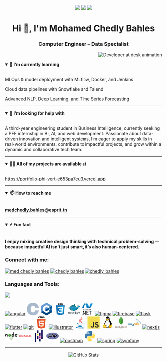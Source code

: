 <!-- ====== HEADER / BADGES ====== -->
<div align="center">
  
  <!-- Badges (optionnels) -->
  <img src="https://komarev.com/ghpvc/?username=chedly07&label=Profile%20views&style=for-the-badge" />
  <img src="https://img.shields.io/badge/Business%20Intelligence-Engineer-0A66C2?style=for-the-badge" />
  <img src="https://img.shields.io/badge/AI%20%26%20ML-Enthusiast-8A2BE2?style=for-the-badge" />

</div>

<!-- ====== TITLE ====== -->
<h1 align="center">Hi 👋, I'm Mohamed Chedly Bahles</h1>
<h3 align="center">Computer Engineer – Data Specialist</h3>

<!-- ====== HERO ILLUSTRATION (OPTIONNEL) ====== -->
<p align="right">
  <img src="https://cdn.dribbble.com/users/1162077/screenshots/5403918/focus-animation.gif" width="360" alt="Developer at desk animation">
</p>

<!-- ====== CONTENT CARD ====== -->
<div align="left">

<!-- Section: Learning -->
<details open>
  <summary><b>🌱 I’m currently learning</b></summary>
  <br>

  MLOps & model deployment with MLflow, Docker, and Jenkins

  Cloud data pipelines with Snowflake and Talend

  Advanced NLP, Deep Learning, and Time Series Forecasting
</details>

<hr/>

<!-- Section: Looking for help -->
<details open>
  <summary><b>🤝 I’m looking for help with</b></summary>
  <br>

A third-year engineering student in Business Intelligence, currently seeking a PFE internship in BI, AI, and web development.
Passionate about data-driven innovation and intelligent systems, I’m eager to apply my skills in real-world environments, contribute to impactful projects, and grow within a dynamic and collaborative tech team.
</details>

<hr/>

<!-- Section: Projects -->
<details open>
  <summary><b>👨‍💻 All of my projects are available at</b></summary>
  <br>
  
  <a href="https://portfolio-phi-vert-e653pa7eu3.vercel.app">https://portfolio-phi-vert-e653pa7eu3.vercel.app</a>
</details>

<hr/>

<!-- Section: Contact -->
<details open>
  <summary><b>📫 How to reach me</b></summary>
  <br>
  
  <b>medchedly.bahles@esprit.tn</b>
</details>

<hr/>

<!-- Section: Fun fact -->
<details open>
  <summary><b>⚡ Fun fact</b></summary>
  <br>

  <b>I enjoy mixing 
    <b>creative design thinking</b> with <b>technical problem-solving</b> — because impactful AI isn’t just smart, it’s also <b>human-centered</b>.</b>
</details>

</div>

<!-- ====== SOCIAL ====== -->
<h3 align="left">Connect with me:</h3>
<p align="left">
<a href="https://linkedin.com/in/med chedly bahles" target="blank"><img align="center" src="https://raw.githubusercontent.com/rahuldkjain/github-profile-readme-generator/master/src/images/icons/Social/linked-in-alt.svg" alt="med chedly bahles" height="30" width="40" /></a>
<a href="https://fb.com/chedly bahles" target="blank"><img align="center" src="https://raw.githubusercontent.com/rahuldkjain/github-profile-readme-generator/master/src/images/icons/Social/facebook.svg" alt="chedly bahles" height="30" width="40" /></a>
<a href="https://instagram.com/chedly_bahles" target="blank"><img align="center" src="https://raw.githubusercontent.com/rahuldkjain/github-profile-readme-generator/master/src/images/icons/Social/instagram.svg" alt="chedly_bahles" height="30" width="40" /></a>
</p>

<!-- ====== TECH STACK ====== -->
<h3 align="left">Languages and Tools:</h3>

<!-- Bandeau doux -->
<p>
  <img src="https://img.shields.io/badge/Stack-Overview-222?style=for-the-badge" />
</p>

<!-- Grille d'icônes (contenu inchangé) -->
<p align="left">
  <a href="https://angular.io" target="_blank" rel="noreferrer"><img src="https://angular.io/assets/images/logos/angular/angular.svg" alt="angular" width="40" height="40"/></a>
  <a href="https://www.cprogramming.com/" target="_blank" rel="noreferrer"><img src="https://raw.githubusercontent.com/devicons/devicon/master/icons/c/c-original.svg" alt="c" width="40" height="40"/></a>
  <a href="https://www.w3schools.com/cpp/" target="_blank" rel="noreferrer"><img src="https://raw.githubusercontent.com/devicons/devicon/master/icons/cplusplus/cplusplus-original.svg" alt="cplusplus" width="40" height="40"/></a>
  <a href="https://www.w3schools.com/css/" target="_blank" rel="noreferrer"><img src="https://raw.githubusercontent.com/devicons/devicon/master/icons/css3/css3-original-wordmark.svg" alt="css3" width="40" height="40"/></a>
  <a href="https://www.docker.com/" target="_blank" rel="noreferrer"><img src="https://raw.githubusercontent.com/devicons/devicon/master/icons/docker/docker-original-wordmark.svg" alt="docker" width="40" height="40"/></a>
  <a href="https://dotnet.microsoft.com/" target="_blank" rel="noreferrer"><img src="https://raw.githubusercontent.com/devicons/devicon/master/icons/dot-net/dot-net-original-wordmark.svg" alt="dotnet" width="40" height="40"/></a>
  <a href="https://www.figma.com/" target="_blank" rel="noreferrer"><img src="https://www.vectorlogo.zone/logos/figma/figma-icon.svg" alt="figma" width="40" height="40"/></a>
  <a href="https://firebase.google.com/" target="_blank" rel="noreferrer"><img src="https://www.vectorlogo.zone/logos/firebase/firebase-icon.svg" alt="firebase" width="40" height="40"/></a>
  <a href="https://flask.palletsprojects.com/" target="_blank" rel="noreferrer"><img src="https://www.vectorlogo.zone/logos/pocoo_flask/pocoo_flask-icon.svg" alt="flask" width="40" height="40"/></a>
  <a href="https://flutter.dev" target="_blank" rel="noreferrer"><img src="https://www.vectorlogo.zone/logos/flutterio/flutterio-icon.svg" alt="flutter" width="40" height="40"/></a>
  <a href="https://git-scm.com/" target="_blank" rel="noreferrer"><img src="https://www.vectorlogo.zone/logos/git-scm/git-scm-icon.svg" alt="git" width="40" height="40"/></a>
  <a href="https://www.w3.org/html/" target="_blank" rel="noreferrer"><img src="https://raw.githubusercontent.com/devicons/devicon/master/icons/html5/html5-original-wordmark.svg" alt="html5" width="40" height="40"/></a>
  <a href="https://www.adobe.com/in/products/illustrator.html" target="_blank" rel="noreferrer"><img src="https://www.vectorlogo.zone/logos/adobe_illustrator/adobe_illustrator-icon.svg" alt="illustrator" width="40" height="40"/></a>
  <a href="https://www.java.com" target="_blank" rel="noreferrer"><img src="https://raw.githubusercontent.com/devicons/devicon/master/icons/java/java-original.svg" alt="java" width="40" height="40"/></a>
  <a href="https://developer.mozilla.org/en-US/docs/Web/JavaScript" target="_blank" rel="noreferrer"><img src="https://raw.githubusercontent.com/devicons/devicon/master/icons/javascript/javascript-original.svg" alt="javascript" width="40" height="40"/></a>
  <a href="https://www.linux.org/" target="_blank" rel="noreferrer"><img src="https://raw.githubusercontent.com/devicons/devicon/master/icons/linux/linux-original.svg" alt="linux" width="40" height="40"/></a>
  <a href="https://www.mongodb.com/" target="_blank" rel="noreferrer"><img src="https://raw.githubusercontent.com/devicons/devicon/master/icons/mongodb/mongodb-original-wordmark.svg" alt="mongodb" width="40" height="40"/></a>
  <a href="https://www.mysql.com/" target="_blank" rel="noreferrer"><img src="https://raw.githubusercontent.com/devicons/devicon/master/icons/mysql/mysql-original-wordmark.svg" alt="mysql" width="40" height="40"/></a>
  <a href="https://nextjs.org/" target="_blank" rel="noreferrer"><img src="https://cdn.worldvectorlogo.com/logos/nextjs-2.svg" alt="nextjs" width="40" height="40"/></a>
  <a href="https://nodejs.org" target="_blank" rel="noreferrer"><img src="https://raw.githubusercontent.com/devicons/devicon/master/icons/nodejs/nodejs-original-wordmark.svg" alt="nodejs" width="40" height="40"/></a>
  <a href="https://www.oracle.com/" target="_blank" rel="noreferrer"><img src="https://raw.githubusercontent.com/devicons/devicon/master/icons/oracle/oracle-original.svg" alt="oracle" width="40" height="40"/></a>
  <a href="https://pandas.pydata.org/" target="_blank" rel="noreferrer"><img src="https://raw.githubusercontent.com/devicons/devicon/2ae2a900d2f041da66e950e4d48052658d850630/icons/pandas/pandas-original.svg" alt="pandas" width="40" height="40"/></a>
  <a href="https://www.php.net" target="_blank" rel="noreferrer"><img src="https://raw.githubusercontent.com/devicons/devicon/master/icons/php/php-original.svg" alt="php" width="40" height="40"/></a>
  <a href="https://postman.com" target="_blank" rel="noreferrer"><img src="https://www.vectorlogo.zone/logos/getpostman/getpostman-icon.svg" alt="postman" width="40" height="40"/></a>
  <a href="https://www.python.org" target="_blank" rel="noreferrer"><img src="https://raw.githubusercontent.com/devicons/devicon/master/icons/python/python-original.svg" alt="python" width="40" height="40"/></a>
  <a href="https://spring.io/" target="_blank" rel="noreferrer"><img src="https://www.vectorlogo.zone/logos/springio/springio-icon.svg" alt="spring" width="40" height="40"/></a>
  <a href="https://symfony.com" target="_blank" rel="noreferrer"><img src="https://symfony.com/logos/symfony_black_03.svg" alt="symfony" width="40" height="40"/></a>
</p>

<!-- ====== FOOTER STATS (OPTIONNEL) ====== -->
<hr/>
<p align="center">
  <img src="https://github-readme-stats.vercel.app/api?username=chedly07&show_icons=true&theme=radical" alt="GitHub Stats"/>
</p>
